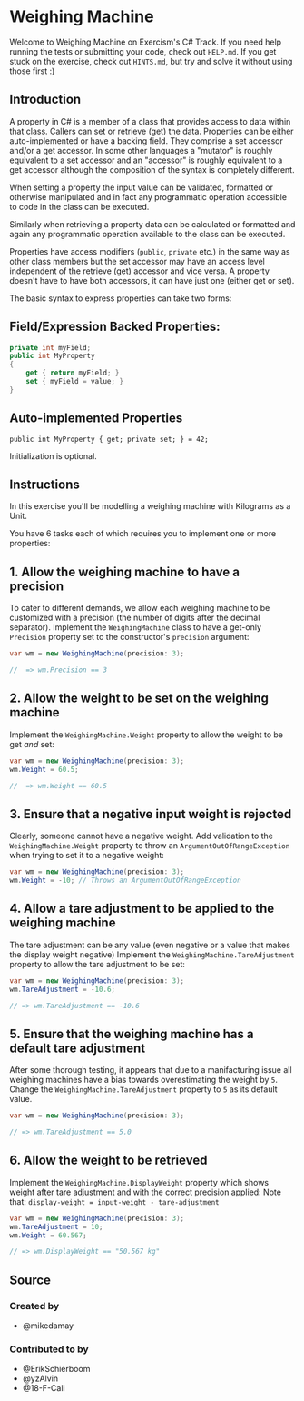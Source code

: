 # Weighing Machine

Welcome to Weighing Machine on Exercism's C# Track.
If you need help running the tests or submitting your code, check out `HELP.md`.
If you get stuck on the exercise, check out `HINTS.md`, but try and solve it without using those first :)

## Introduction

A property in C# is a member of a class that provides access to data within that class.
Callers can set or retrieve (get) the data. Properties can be either auto-implemented or
have a backing field. They comprise a set accessor and/or a get accessor.
In some other languages a "mutator" is roughly equivalent to 
a set accessor and an "accessor" is roughly equivalent to a get accessor although
the composition of the syntax is completely different.

When setting a property the input value can be validated, formatted
or otherwise manipulated and in fact any programmatic operation accessible to code in the
class can be executed.

Similarly when retrieving a property data can be calculated or formatted and again
any programmatic operation available to the class can be executed.

Properties have access modifiers (`public`, `private` etc.) in the same way as other
class members but the set accessor may have an access level independent of the retrieve (get)
accessor and vice versa. A property doesn't have to have both accessors, it can have just one (either get or set).

The basic syntax to express properties can take two forms:

## Field/Expression Backed Properties:

```csharp
private int myField;
public int MyProperty
{
    get { return myField; }
    set { myField = value; }
}
```

## Auto-implemented Properties

```
public int MyProperty { get; private set; } = 42;
```

Initialization is optional.

## Instructions

In this exercise you'll be modelling a weighing machine with Kilograms as a Unit.

You have 6 tasks each of which requires you to implement one or more properties:

## 1. Allow the weighing machine to have a precision

To cater to different demands, we allow each weighing machine to be customized with a precision (the number of digits after the decimal separator).
Implement the `WeighingMachine` class to have a get-only `Precision` property set to the constructor's `precision` argument:

```csharp
var wm = new WeighingMachine(precision: 3);

//  => wm.Precision == 3
```

## 2. Allow the weight to be set on the weighing machine

Implement the `WeighingMachine.Weight` property to allow the weight to be get _and_ set:

```csharp
var wm = new WeighingMachine(precision: 3);
wm.Weight = 60.5;

//  => wm.Weight == 60.5
```

## 3. Ensure that a negative input weight is rejected

Clearly, someone cannot have a negative weight. 
Add validation to the `WeighingMachine.Weight` property to throw an `ArgumentOutOfRangeException` when trying to set it to a negative weight:

```csharp
var wm = new WeighingMachine(precision: 3);
wm.Weight = -10; // Throws an ArgumentOutOfRangeException
```

## 4. Allow a tare adjustment to be applied to the weighing machine

The tare adjustment can be any value (even negative or a value that makes the display weight negative)
Implement the `WeighingMachine.TareAdjustment` property to allow the tare adjustment to be set:

```csharp
var wm = new WeighingMachine(precision: 3);
wm.TareAdjustment = -10.6;

// => wm.TareAdjustment == -10.6
```

## 5. Ensure that the weighing machine has a default tare adjustment

After some thorough testing, it appears that due to a manifacturing issue all weighing machines have a bias towards overestimating the weight by `5`.
Change the `WeighingMachine.TareAdjustment` property to `5` as its default value.

```csharp
var wm = new WeighingMachine(precision: 3);

// => wm.TareAdjustment == 5.0
```

## 6. Allow the weight to be retrieved

Implement the `WeighingMachine.DisplayWeight` property which shows weight after tare adjustment and with the correct precision applied:
Note that:
``` display-weight = input-weight - tare-adjustment ```

```csharp
var wm = new WeighingMachine(precision: 3);
wm.TareAdjustment = 10;
wm.Weight = 60.567;

// => wm.DisplayWeight == "50.567 kg"
```

## Source

### Created by

- @mikedamay

### Contributed to by

- @ErikSchierboom
- @yzAlvin
- @18-F-Cali